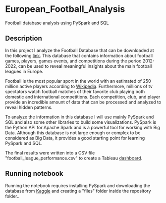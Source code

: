 # European_Football_Analysis
Football database analysis using PySpark and SQL

## Description
In this project I analyze the Football Database that can be downloaded at the following [link](https://www.kaggle.com/datasets/davidcariboo/player-scores). This database that contains information about football games, players, games events, and competitions during the period 2012-2022, can be used to reveal meaningful insights about the main football leagues in Europe. 

Football is the most popular sport in the world with an estimated of 250 million active players according to [Wikipedia](https://en.wikipedia.org/wiki/Association_football). Furthermore, millions of tv spectators watch football matches of their favorite club playing both domestic and international competitions. Each competition, club, and player provide an incredible amount of data that can be processed and analyzed to reveal hidden patterns. 

To analyze the information in this database I will use mainly PySpark and SQL and also some other libraries to build some visualizations. PySpark is the Python API for Apache Spark and is a powerful tool for working with Big Data. Although this database is not large enough or complex to be considered as Big Data, it provides a good starting point for learning PySpark and SQL.

The final results were written into a CSV file "football_league_performance.csv" to create a Tableau [dashboard](https://public.tableau.com/views/EuropeanFootballLeagues_16879911046350/Dashboard1?:language=es-ES&:display_count=n&:origin=viz_share_linkv).

## Running notebook
Running the notebook requires installing PySpark and downloading the database from [Kaggle](https://www.kaggle.com/datasets/davidcariboo/player-scores) and creating a "files" folder inside the repository folder..
